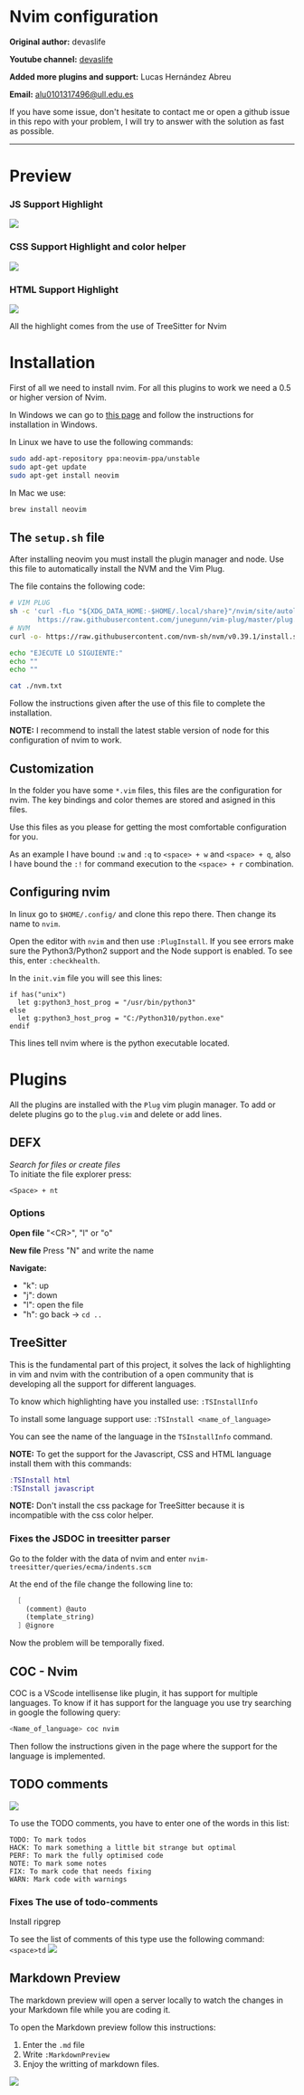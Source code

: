 # Nvim configuration
**Original author:** devaslife

**Youtube channel:** [devaslife](https://www.youtube.com/watch?v=FW2X1CXrU1w&t)

**Added more plugins and support:** Lucas Hernández Abreu

**Email:** alu0101317496@ull.edu.es

If you have some issue, don't hesitate to contact me or open a github issue in this repo with your problem, I will try 
to answer with the solution as fast as possible.

----

# Preview
### JS Support Highlight
![](./img/Prev1.png)
### CSS Support Highlight and color helper
![](./img/Prev2.png)
### HTML Support Highlight
![](./img/Prev3.png)

All the highlight comes from the use of TreeSitter for Nvim

# Installation

First of all we need to install nvim. For all this plugins to work we need a 0.5 or higher version of Nvim.

In Windows we can go to
[this page](https://github.com/neovim/neovim/wiki/Installing-Neovim) and follow the instructions for installation in Windows.

In Linux we have to use the following commands:
```bash
sudo add-apt-repository ppa:neovim-ppa/unstable
sudo apt-get update
sudo apt-get install neovim
```
In Mac we use:
```bash
brew install neovim
```

## The `setup.sh` file

After installing neovim you must install the plugin manager and node.
Use this file to automatically install the NVM and the Vim Plug.

The file contains the following code: 
```bash
# VIM PLUG
sh -c 'curl -fLo "${XDG_DATA_HOME:-$HOME/.local/share}"/nvim/site/autoload/plug.vim --create-dirs \
       https://raw.githubusercontent.com/junegunn/vim-plug/master/plug.vim'
# NVM
curl -o- https://raw.githubusercontent.com/nvm-sh/nvm/v0.39.1/install.sh | bash

echo "EJECUTE LO SIGUIENTE:"
echo ""
echo ""

cat ./nvm.txt
```

Follow the instructions given after the use of this file to complete the installation.

**NOTE:** I recommend to install the latest stable version of node for this configuration of nvim to work. 

## Customization

In the folder you have some `*.vim` files, this files are the configuration
for nvim. The key bindings and color themes are stored and asigned in this files.

Use this files as you please for getting the most comfortable configuration for you.

As an example I have bound `:w` and `:q` to `<space> + w` and `<space> + q`, also
I have bound the `:!` for command execution to the `<space> + r` combination.

## Configuring nvim

In linux go to `$HOME/.config/` and clone this repo there. Then change its name to `nvim`.

Open the editor with `nvim` and then use `:PlugInstall`.
If you see errors make sure the Python3/Python2 support and the Node support is enabled. To see this, enter `:checkhealth`.

In the `init.vim` file you will see this lines:

```vim
if has("unix")
  let g:python3_host_prog = "/usr/bin/python3"
else
  let g:python3_host_prog = "C:/Python310/python.exe"
endif
```

This lines tell nvim where is the python executable located.

# Plugins
All the plugins are installed with the `Plug` vim plugin manager. To add or delete plugins
go to the `plug.vim` and delete or add lines.
## DEFX
*Search for files or create files*
<br>
To initiate the file explorer press:
```vim
<Space> + nt
```
### Options
**Open file**
"\<CR\>", "l" or "o"

**New file**
Press "N" and write the name

**Navigate:**
- "k": up
- "j": down
- "l": open the file
- "h": go back -> `cd ..`


## TreeSitter

This is the fundamental part of this project, it solves the lack of highlighting in vim and nvim with the 
contribution of a open community that is developing all the support for different languages.

To know which highlighting have you installed use: `:TSInstallInfo`

To install some language support use: `:TSInstall <name_of_language>`

You can see the name of the language in the `TSInstallInfo` command.


**NOTE:**
To get the support for the Javascript, CSS and HTML language install them with this commands:

```lua
:TSInstall html 
:TSInstall javascript
```

**NOTE:** Don't install the css package for TreeSitter because it is incompatible with the css color helper.


### Fixes the JSDOC in treesitter parser

Go to the folder with the data of nvim and enter `nvim-treesitter/queries/ecma/indents.scm`

At the end of the file change the following line to:
```scm
  [
    (comment) @auto 
    (template_string)
  ] @ignore
```

Now the problem will be temporally fixed.

## COC - Nvim
COC is a VScode intellisense like plugin, it has support for multiple languages.
To know if it has support for the language you use try searching in google the following query:
```Javascript
<Name_of_language> coc nvim
```
Then follow the instructions given in the page where the support for the language is implemented.

## TODO comments
![](./img/TODO1.png)

To use the TODO comments, you have to enter one of the words in this list:
```
TODO: To mark todos
HACK: To mark something a little bit strange but optimal
PERF: To mark the fully optimised code
NOTE: To mark some notes
FIX: To mark code that needs fixing
WARN: Mark code with warnings
```

### Fixes The use of todo-comments

Install ripgrep

To see the list of comments of this type use the following command:
`<space>td`
![](./img/TODO2.png)

## Markdown Preview

The markdown preview will open a server locally to watch the changes in your Markdown file while you are coding it.

To open the Markdown preview follow this instructions:
1. Enter the `.md` file
2. Write `:MarkdownPreview`
3. Enjoy the writting of markdown files.

![](./img/MDPreview.gif)


